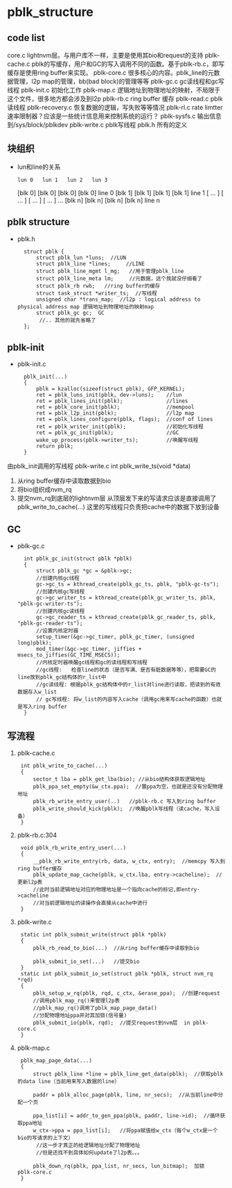 # pblk_structure

## code list
core.c           lightnvm层。与用户库不一样，主要是使用其bio和request的支持
pblk-cache.c     pblk的写缓存，用户和GC的写入调用不同的函数。基于pblk-rb.c，即写缓存是使用ring buffer来实现。
pblk-core.c      很多核心的内容。pblk_line的元数据管理，l2p map的管理，bb(bad block)的管理等等
pblk-gc.c        gc读线程和gc写线程
pblk-init.c      初始化工作
pblk-map.c       逻辑地址到物理地址的映射，不局限于这个文件，很多地方都会涉及到l2p
pblk-rb.c        ring buffer 缓存
pblk-read.c      pblk读线程
pblk-recovery.c  恢复数据的逻辑，写失败等等情况
pblk-rl.c        rate limtter 速率限制器？应该是一些统计信息用来控制系统的运行？
pblk-sysfs.c     输出信息到/sys/block/pblkdev
pblk-write.c     pblk写线程
pblk.h           所有的定义

## 块组织
* lun和line的关系
         
      lun 0   lun 1   lun 2   lun 3
     [blk 0] [blk 0] [blk 0] [blk 0]   line 0
     [blk 1] [blk 1] [blk 1] [blk 1]   line 1
     [ ... ] [ ... ] [ ... ] [ ... ]    ...
     [blk n] [blk n] [blk n] [blk n]   line n

## pblk structure
* pblk.h

        struct pblk {
            struct pblk_lun *luns;  //LUN
            struct pblk_line *lines;	 //LINE
            struct pblk_line_mgmt l_mg;   //用于管理pblk_line
            struct pblk_line_meta lm;     //元数据，这个我就没仔细看了
            struct pblk_rb rwb;   //ring buffer的缓存
            struct task_struct *writer_ts;  //写线程
            unsigned char *trans_map;  //l2p : logical address to physical address map 逻辑地址到物理地址的映射map
            struct pblk_gc gc;  GC
             //.. 其他的就先省略了
        };


## pblk-init
* pblk-init.c

        pblk_init(...)
        {
            pblk = kzalloc(sizeof(struct pblk), GFP_KERNEL);
            ret = pblk_luns_init(pblk, dev->luns);    //lun
            ret = pblk_lines_init(pblk);              //lines
            ret = pblk_core_init(pblk);               //mempool
            ret = pblk_l2p_init(pblk);                //l2p map
            ret = pblk_lines_configure(pblk, flags);  //conf of lines
            ret = pblk_writer_init(pblk);             //初始化写线程
            ret = pblk_gc_init(pblk);                 //GC
            wake_up_process(pblk->writer_ts);         //唤醒写线程
            return pblk;
        }

由pblk_init调用的写线程
pblk-write.c int pblk_write_ts(void *data)
1. 从ring buffer缓存中读取数据到bio
2. 将bio组织成nvm_rq
3. 提交nvm_rq到底层的lightnvm层
从顶层发下来的写请求应该是直接调用了pblk_write_to_cache(...)
这里的写线程只负责把cache中的数据下放到设备

## GC
* pblk-gc.c

        int pblk_gc_init(struct pblk *pblk)
        {
            struct pblk_gc *gc = &pblk->gc;
            //创建内核gc线程
            gc->gc_ts = kthread_create(pblk_gc_ts, pblk, "pblk-gc-ts");
            //创建内核gc写线程
            gc->gc_writer_ts = kthread_create(pblk_gc_writer_ts, pblk, "pblk-gc-writer-ts");
            //创建内核gc读线程
            gc->gc_reader_ts = kthread_create(pblk_gc_reader_ts, pblk, "pblk-gc-reader-ts");
            //设置内核定时器
            setup_timer(&gc->gc_timer, pblk_gc_timer, (unsigned long)pblk);
            mod_timer(&gc->gc_timer, jiffies + msecs_to_jiffies(GC_TIME_MSECS));
            //内核定时器唤醒gc线程和gc的读线程和写线程
            //gc线程:   检查line的状态（是否写满、是否有脏数据等等），把需要GC的line放到pblk_gc结构体的r_list中
            //gc读线程: 根据pblk_gc结构体中的r_list对line进行读取，把读到的有效数据存入w_list
            // gc写线程: 将w_list的内容写入cache（调用gc用来写cache的函数）也就是写入ring buffer
        }

## 写流程

1. pblk-cache.c

        int pblk_write_to_cache(...)
        {
            sector_t lba = pblk_get_lba(bio); //从bio结构体获取逻辑地址
            pblk_ppa_set_empty(&w_ctx.ppa);  //置ppa为空，也就是还没有分配物理地址
            pblk_rb_write_entry_user(..)   //pblk-rb.c 写入到ring buffer
            pblk_write_should_kick(pblk);  //唤醒pblk写线程（读cache，写入设备）
        }

2. pblk-rb.c:304

        void pblk_rb_write_entry_user(...)
        {
            __pblk_rb_write_entry(rb, data, w_ctx, entry);  //memcpy 写入到ring buffer缓存
            pblk_update_map_cache(pblk, w_ctx.lba, entry->cacheline);  //更新l2p表
            //此时当前逻辑地址对应的物理地址是一个指向cache的标记,即entry->cacheline
            //对当前逻辑地址的读操作会直接从cache中进行
        }

3. pblk-write.c

        static int pblk_submit_write(struct pblk *pblk)
        {
            pblk_rb_read_to_bio(...)  //从ring buffer缓存中读取到bio

            pblk_submit_io_set(...)   //提交bio
        }
        static int pblk_submit_io_set(struct pblk *pblk, struct nvm_rq *rqd)
        {
            pblk_setup_w_rq(pblk, rqd, c_ctx, &erase_ppa);  //创建request
            //调用pblk_map_rq()来管理l2p表
            //pblk_map_rq()调用了pblk_map_page_data()
            //分配物理地址ppa并对其加锁(信号量)
            pblk_submit_io(pblk, rqd);  //提交request到nvm层  in pblk-core.c
        }

4. pblk-map.c

        pblk_map_page_data(...)
        {
            struct pblk_line *line = pblk_line_get_data(pblk);  //获取pblk的data line（当前用来写入数据的line）

            paddr = pblk_alloc_page(pblk, line, nr_secs);  //从当前line中分配一个页

            ppa_list[i] = addr_to_gen_ppa(pblk, paddr, line->id);  //循环获取ppa地址
            w_ctx->ppa = ppa_list[i];   //将ppa赋值给w_ctx（每个w_ctx是一个bio的写请求的上下文）
             //这一步才真正的给逻辑地址分配了物理地址
             //但是还找不到具体如何update了l2p表。。。

            pblk_down_rq(pblk, ppa_list, nr_secs, lun_bitmap);  加锁  pblk-core.c
        }

